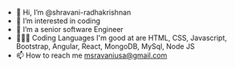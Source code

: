 - 👋 Hi, I’m @shravani-radhakrishnan
- 👀 I’m interested in coding
- 🌱 I’m a senior software Engineer
- 👩🏻‍💻 Coding Languages I'm good at are HTML, CSS, Javascript, Bootstrap, Angular, React, MongoDB, MySql, Node JS 
- 📫 How to reach me msravaniusa@gmail.com
